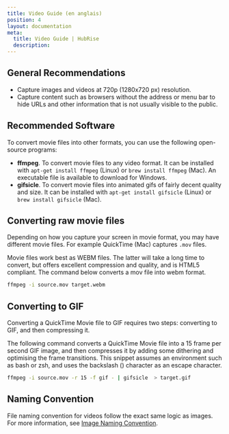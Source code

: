 ```yaml
---
title: Video Guide (en anglais)
position: 4
layout: documentation
meta:
  title: Video Guide | HubRise
  description:
---
```


[comment]: # "This page is a duplicate from .../contributing/en"

## General Recommendations

- Capture images and videos at 720p (1280x720 px) resolution.
- Capture content such as browsers without the address or menu bar to hide URLs and other information that is not usually visible to the public.

## Recommended Software

To convert movie files into other formats, you can use the following open-source programs:

- **ffmpeg**. To convert movie files to any video format. It can be installed with `apt-get install ffmpeg` (Linux) or `brew install ffmpeg` (Mac). An executable file is available to download for Windows.
- **gifsicle**. To convert movie files into animated gifs of fairly decent quality and size. It can be installed with `apt-get install gifsicle` (Linux) or `brew install gifsicle` (Mac).

## Converting raw movie files

Depending on how you capture your screen in movie format, you may have different movie files. For example QuickTime (Mac) captures `.mov` files.

Movie files work best as WEBM files. The latter will take a long time to convert, but offers excellent compression and quality, and is HTML5 compliant. The command below converts a mov file into webm format.

```bash
ffmpeg -i source.mov target.webm
```

## Converting to GIF

Converting a QuickTime Movie file to GIF requires two steps: converting to GIF, and then compressing it.

The following command converts a QuickTime Movie file into a 15 frame per second GIF image, and then compresses it by adding some dithering and optimising the frame transitions. This snippet assumes an environment such as bash or zsh, and uses the backslash (\) character as an escape character.

```bash
ffmpeg -i source.mov -r 15 -f gif - | gifsicle  > target.gif
```

## Naming Convention

File naming convention for videos follow the exact same logic as images. For more information, see [Image Naming Convention](/contributing/screenshots-guide/#naming-convention).

